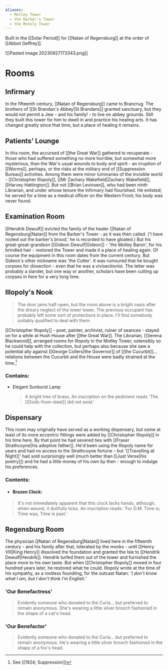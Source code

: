 ```yaml
---
aliases:
  - Motley Tower
  - the Barber's Tower
  - the Motely Tower
---
```

Built in the [[Solar Period]] for [[Natan of Regensburg]] at the order of [[Abbot Geffrey]].

![[Pasted image 20230927173343.png]]
# Rooms
## Infirmary
In the fifteenth century, [[Natan of Regensburg]] came to Brancrug. The brothers of [[St Brandan's Abbey|St Brandans]] granted sanctuary, but they would not permit a Jew - and his family! - to live on abbey grounds. Still they built this tower for him to dwell in and practice his healing arts. It has changed greatly since that time, but a place of healing it remains.
## Patients' Lounge
In this room, the accursed of [[the Great War]] gathered to recuperate - those who had suffered something no more horrible, but somewhat more mysterious, than the War's usual wounds to body and spirit - an irruption of [[Worms]], perhaps, or the risks at the military end of [[Suppression Bureau]] activities. Among them were minor luminaries of the invisible world - [[Christopher Illopoly]], [[Mr Zachary Wakefield|Zachary Wakefield]], [[Harvey Hattington]]. But not [[Brian Levinsen]], who had been ninth Librarian, and under whose tenure the Infirmary had flourished. He enlisted; he served for a time as a medical officer on the Western Front; his body was never found.
## Examination Room
[[Hendrik Dewulf]] evicted the family of the healer [[Natan of Regensburg|Natan]] from the Barber's Tower - as it was then called. ('I have rooted out the barber's brood,' he is recorded to have gloated.) But his great-great-grandson [[Gideon Dewulf|Gideon]] - 'the Motley Baron', for his brindled hair - restored the Tower and made it a place of healing again. Of course the equipment in this room dates from the current century. But Gideon's other nickname was 'the Cutter'. It was rumoured that he bought corpses for dissection - even that he was a vivisectionist. The latter was probably a slander, but one way or another, scholars have been cutting up corpses in here for a very long time.
## Illopoly's Nook
>The door jams half-open, but the room above is a bright oasis after the dreary neglect of the lower tower. The previous occupant has probably left some sort of protections in place. I'll find somebody suitably qualified to deal with them.

[[Christopher Illopoly]] - poet, painter, archivist, ruiner of seances - stayed on for a while at Hush House after [[the Great War]]. The Librarian, [[Serena Blackwood]], arranged rooms for Illopoly in the Motley Tower, ostensibly so he could help with the collection, but perhaps also because she saw a potential ally against [[George Collers|the Governor]] of [[the Cucurbit]]... relations between the Cucurbit and the House were badly strained at the time.[^1]
### Contains:
- Elegant Sunburst Lamp
  > A bright tree of brass.
	> An inscription on the pediment reads 'The [[Gods-from-steel]] did not exist.'

## Dispensary
This room may originally have served as a working dispensary, but some at least of its more eccentric fittings were added by [[Christopher Illopoly]] in his time here. By that point he had severed ties with [[Fraser Strathcoyne|his adoptive father]]. He'd been using the Illopoly name for years and had no access to the Strathcoyne fortune - but '[[Travelling at Night]]' had sold surprisingly well (much better than [[Just Verse|his poetry]]) and he had a little money of his own by then - enough to indulge his preferences.
### Contents:
- #### Brazen Clock:
> It's not immediately apparent that this clock lacks hands, although, when wound, it dutifully ticks.
> An inscription reads: 'For D.M. Time is; Time was; Time is past.'
## Regensburg Room
The physician [[Natan of Regensburg|Natan]] lived here in the fifteenth century - and his family after that, tolerated by the monks - until [[Henry VIII|King Henry]] dissolved the foundation and granted the Isle to [[Hendrik Dewulf|Hendrik]]. Hendrik turfed them out of the tower and furnished the place more to his own taste. But when [[Christopher Illopoly]] moved in four hundred years later, he restored what he could. Illopoly wrote at the time of his sympathy, as a rootless foundling, for the outcast Natan: <i>'I don't know what I am, but I don't think I'm English.'</i>
### 'Our Benefactress'
> Evidently someone who donated to the Curia… but preferred to remain anonymous.
> She's wearing a little silver brooch fashioned in the shape of a cat's head.
### 'Our Benefactor'
> Evidently someone who donated to the Curia… but preferred to remain anonymous.
> He's wearing a little silver brooch fashioned in the shape of a fox's head.

[^1]: See [[1924; Suppression]]